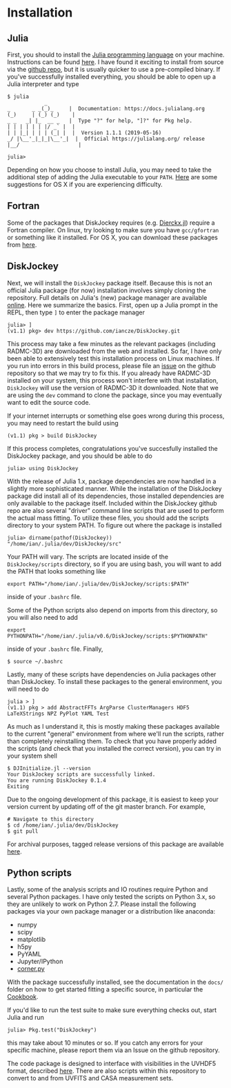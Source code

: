 # Installation

## Julia

First, you should to install the [Julia programming language](https://github.com/Astrochem/UVHDF5) on your machine. Instructions can be found [here](http://julialang.org/downloads/). I have found it exciting to install from source via the [github repo](https://github.com/JuliaLang/julia/), but it is usually quicker to use a pre-compiled binary. If you've successfully installed everything, you should be able to open up a Julia interpreter and type

    $ julia
                _
    _       _ _(_)_     |  Documentation: https://docs.julialang.org
    (_)     | (_) (_)    |
    _ _   _| |_  __ _   |  Type "?" for help, "]?" for Pkg help.
    | | | | | | |/ _` |  |
    | | |_| | | | (_| |  |  Version 1.1.1 (2019-05-16)
    _/ |\__'_|_|_|\__'_|  |  Official https://julialang.org/ release
    |__/                   |

    julia> 

Depending on how you choose to install Julia, you may need to take the additional step of adding the Julia executable to your `PATH`. [Here](https://en.wikibooks.org/wiki/Introducing_Julia/Getting_started#Running_directly_from_terminal) are some suggestions for OS X if you are experiencing difficulty.

## Fortran

Some of the packages that DiskJockey requires (e.g. [Dierckx.jl](https://en.wikibooks.org/wiki/Introducing_Julia/Getting_started#Running_directly_from_terminal)) require a Fortran compiler. On linux, try looking to make sure you have `gcc/gfortran` or something like it installed. For OS X, you can download these packages from [here](http://hpc.sourceforge.net/).

## DiskJockey

Next, we will install the `DiskJockey` package itself. Because this is not an official Julia package (for now) installation involves simply cloning the repository. Full details on Julia's (new) package manager are available [online](https://docs.julialang.org/en/v1/stdlib/Pkg/index.html). Here we summarize the basics. First, open up a Julia prompt in the REPL, then type `]` to enter the package manager

    julia> ] 
    (v1.1) pkg> dev https://github.com/iancze/DiskJockey.git
    
This process may take a few minutes as the relevant packages (including RADMC-3D) are downloaded from the web and installed. So far, I have only been able to extensively test this installation process on Linux machines. If you run into errors in this build process, please file an [issue](https://github.com/iancze/DiskJockey/issues) on the github repository so that we may try to fix this. If you already have RADMC-3D installed on your system, this process won't interfere with that installation, `DiskJockey` will use the version of RADMC-3D it downloaded. Note that we are using the `dev` command to clone the package, since you may eventually want to edit the source code.

If your internet interrupts or something else goes wrong during this process, you may need to restart the build using 

    (v1.1) pkg > build DiskJockey

If this process completes, congratulations you've succesfully installed the DiskJockey package, and you should be able to do 

    julia> using DiskJockey 

With the release of Julia 1.x, package dependencies are now handled in a slightly more sophisticated manner. While the installation of the DiskJockey package did install all of its dependencies, those installed dependencies are only available to the package itself. Included within the DiskJockey github repo are also several "driver" command line scripts that are used to perform the actual mass fitting. To utilize these files, you should add the scripts directory to your system PATH. To figure out where the package is installed

    julia> dirname(pathof(DiskJockey))
    "/home/ian/.julia/dev/DiskJockey/src"

Your PATH will vary. The scripts are located inside of the `DiskJockey/scripts` directory, so if you are using bash, you will want to add the PATH that looks something like

    export PATH="/home/ian/.julia/dev/DiskJockey/scripts:$PATH"

inside of your `.bashrc` file.

Some of the Python scripts also depend on imports from this directory, so you will also need to add

    export PYTHONPATH="/home/ian/.julia/v0.6/DiskJockey/scripts:$PYTHONPATH"

inside of your `.bashrc` file. Finally,

    $ source ~/.bashrc

Lastly, many of these scripts have dependencies on Julia packages other than DiskJockey. To install these packages to the general environment, you will need to do 

    julia > ]
    (v1.1) pkg > add AbstractFFTs ArgParse ClusterManagers HDF5 LaTeXStrings NPZ PyPlot YAML Test

As much as I understand it, this is mostly making these packages available to the current "general" environment from where we'll run the scripts, rather than completely reinstalling them. To check that you have properly added the scripts (and check that you installed the correct version), you can try in your system shell

    $ DJInitialize.jl --version
    Your DiskJockey scripts are successfully linked.
    You are running DiskJockey 0.1.4
    Exiting

Due to the ongoing development of this package, it is easiest to keep your version current by updating off of the git master branch. For example,

    # Navigate to this directory
    $ cd /home/ian/.julia/dev/DiskJockey
    $ git pull

For archival purposes, tagged release versions of this package are available [here](https://github.com/iancze/DiskJockey/releases).

## Python scripts

Lastly, some of the analysis scripts and IO routines require Python and several Python packages. I have only tested the scripts on Python 3.x, so they are unlikely to work on Python 2.7. Please install the following packages via your own package manager or a distribution like anaconda:

* numpy
* scipy
* matplotlib
* h5py
* PyYAML
* Jupyter/IPython
* [corner.py](https://github.com/dfm/corner.py)

With the package successfully installed, see the documentation in the `docs/` folder on how to get started fitting a specific source, in particular the [Cookbook](@ref).

If you'd like to run the test suite to make sure everything checks out, start Julia and run

    julia> Pkg.test("DiskJockey")

this may take about 10 minutes or so. If you catch any errors for your specific machine, please report them via an Issue on the github repository.

The code package is designed to interface with visibilities in the UVHDF5 format, described [here](https://github.com/Astrochem/UVHDF5). There are also scripts within this repository to convert to and from UVFITS and CASA measurement sets.
